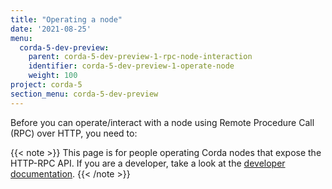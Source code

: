 ```yaml
---
title: "Operating a node"
date: '2021-08-25'
menu:
  corda-5-dev-preview:
    parent: corda-5-dev-preview-1-rpc-node-interaction
    identifier: corda-5-dev-preview-1-operate-node
    weight: 100
project: corda-5
section_menu: corda-5-dev-preview
---
```


Before you can operate/interact with a node using Remote Procedure Call (RPC) over HTTP, you need to:


{{< note >}}
This page is for people operating Corda nodes that expose the HTTP-RPC API.
If you are a developer, take a look at the [developer documentation](../../developer).
{{< /note >}}


